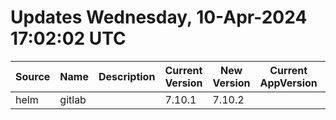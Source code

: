 # Updates Wednesday, 10-Apr-2024 17:02:02 UTC
| Source | Name   | Description | Current Version | New Version | Current AppVersion | New AppVersion | Reference                 |
| ------ | ------ | ----------- | --------------- | ----------- | ------------------ | -------------- | ------------------------- |
| helm   | gitlab |             | 7.10.1          | 7.10.2      |                    | v16.10.2       | https://charts.gitlab.io/ |

